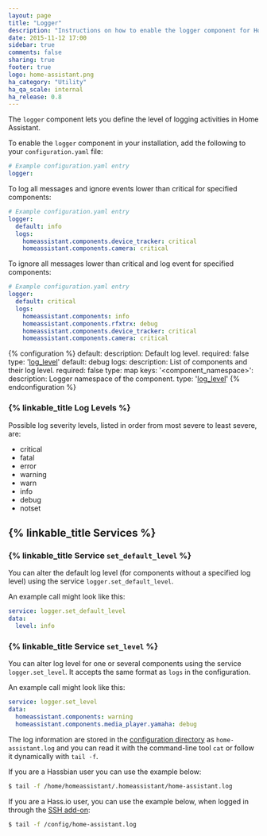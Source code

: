 ```yaml
---
layout: page
title: "Logger"
description: "Instructions on how to enable the logger component for Home Assistant."
date: 2015-11-12 17:00
sidebar: true
comments: false
sharing: true
footer: true
logo: home-assistant.png
ha_category: "Utility"
ha_qa_scale: internal
ha_release: 0.8
---
```


The `logger` component lets you define the level of logging activities in Home
Assistant.

To enable the `logger` component in your installation,
add the following to your `configuration.yaml` file:

```yaml
# Example configuration.yaml entry
logger:
```

To log all messages and ignore events lower than critical for specified
components:

```yaml
# Example configuration.yaml entry
logger:
  default: info
  logs:
    homeassistant.components.device_tracker: critical
    homeassistant.components.camera: critical
```

To ignore all messages lower than critical and log event for specified
components:

```yaml
# Example configuration.yaml entry
logger:
  default: critical
  logs:
    homeassistant.components: info
    homeassistant.components.rfxtrx: debug
    homeassistant.components.device_tracker: critical
    homeassistant.components.camera: critical
```

{% configuration %}
  default:
    description: Default log level.
    required: false
    type: '[log_level](#log-levels)'
    default: debug
  logs:
    description: List of components and their log level.
    required: false
    type: map
    keys:
      '&lt;component_namespace&gt;':
        description: Logger namespace of the component.
        type: '[log_level](#log-levels)'
{% endconfiguration %}

### {% linkable_title Log Levels %}

Possible log severity levels, listed in order from most severe to least severe, are:

- critical
- fatal
- error
- warning
- warn
- info
- debug
- notset

## {% linkable_title Services %}

### {% linkable_title Service `set_default_level` %}

You can alter the default log level (for components without a specified log
level) using the service `logger.set_default_level`.

An example call might look like this:

```yaml
service: logger.set_default_level
data:
  level: info
```

### {% linkable_title Service `set_level` %}

You can alter log level for one or several components using the service
`logger.set_level`. It accepts the same format as `logs` in the configuration.

An example call might look like this:

```yaml
service: logger.set_level
data:
  homeassistant.components: warning
  homeassistant.components.media_player.yamaha: debug
```

The log information are stored in the
[configuration directory](/docs/configuration/) as `home-assistant.log`
and you can read it with the command-line tool `cat` or follow it dynamically
with `tail -f`.

If you are a Hassbian user you can use the example below:

```bash
$ tail -f /home/homeassistant/.homeassistant/home-assistant.log
```

If you are a Hass.io user, you can use the example below, when logged in through
the [SSH add-on](/addons/ssh/):

```bash
$ tail -f /config/home-assistant.log
```
